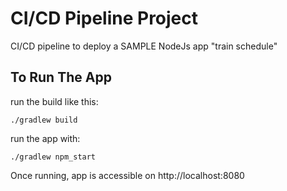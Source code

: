 # CI/CD Pipeline Project

CI/CD pipeline to deploy a SAMPLE NodeJs app "train schedule"

## To Run The App

 run the build like this:

    ./gradlew build

 run the app with:

    ./gradlew npm_start

Once running, app is accessible on http://localhost:8080
